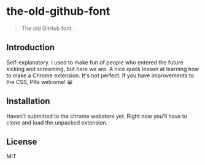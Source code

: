 # the-old-github-font

> The old GitHub font.

## Introduction

Self-explanatory. I used to make fun of people who entered the future kicking and screaming, but here we are. A nice quick lesson at learning how to make a Chrome extension. It's not perfect. If you have improvements to the CSS, PRs welcome! 😀

## Installation

Haven't submitted to the chrome webstore yet. Right now you'll have to clone and load the unpacked extension.

## License

MIT
